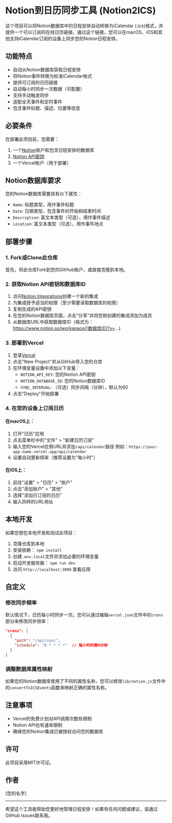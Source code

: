 # Notion到日历同步工具 (Notion2ICS)

这个项目可以将Notion数据库中的日程安排自动转换为iCalendar (.ics)格式，并提供一个可以订阅的在线日历链接。通过这个链接，您可以在macOS、iOS和其他支持iCalendar订阅的设备上同步您的Notion日程安排。

## 功能特点

- 自动从Notion数据库获取日程安排
- 将Notion事件转换为标准iCalendar格式
- 提供可订阅的日历链接
- 自动每小时同步一次数据（可配置）
- 支持手动触发同步
- 适配全天事件和定时事件
- 包含事件标题、描述、位置等信息

## 必要条件

在部署此项目前，您需要：

1. 一个[Notion](https://www.notion.so)账户和包含日程安排的数据库
2. [Notion API密钥](https://www.notion.so/my-integrations)
3. 一个Vercel账户（用于部署）

## Notion数据库要求

您的Notion数据库需要具有以下属性：

- `Name`: 标题类型，用作事件标题
- `Date`: 日期类型，包含事件的开始和结束时间
- `Description`: 富文本类型（可选），用作事件描述
- `Location`: 富文本类型（可选），用作事件地点

## 部署步骤

### 1. Fork或Clone此仓库

首先，将此仓库Fork到您的GitHub账户，或直接克隆到本地。

### 2. 获取Notion API密钥和数据库ID

1. 访问[Notion Integrations](https://www.notion.so/my-integrations)创建一个新的集成
2. 为集成授予适当的权限（至少需要读取数据库的权限）
3. 复制生成的API密钥
4. 在您的Notion数据库页面，点击"分享"并将您刚创建的集成添加为成员
5. 从数据库URL中获取数据库ID（格式为：https://www.notion.so/workspace/[数据库ID]?v=...)

### 3. 部署到Vercel

1. 登录[Vercel](https://vercel.com)
2. 点击"New Project"并从GitHub导入您的仓库
3. 在环境变量设置中添加以下变量：
   - `NOTION_API_KEY`: 您的Notion API密钥
   - `NOTION_DATABASE_ID`: 您的Notion数据库ID
   - `SYNC_INTERVAL`: （可选）同步间隔（分钟），默认为60
4. 点击"Deploy"开始部署

### 4. 在您的设备上订阅日历

#### 在macOS上：

1. 打开"日历"应用
2. 点击菜单栏中的"文件" > "新建日历订阅"
3. 输入您的Vercel应用URL并添加`/api/calendar`路径
   例如：`https://your-app-name.vercel.app/api/calendar`
4. 设置自动更新频率（推荐设置为"每小时"）

#### 在iOS上：

1. 前往"设置" > "日历" > "账户"
2. 点击"添加账户" > "其他"
3. 选择"添加已订阅的日历"
4. 输入同样的URL地址

## 本地开发

如果您想在本地开发和测试此项目：

1. 克隆仓库到本地
2. 安装依赖： `npm install`
3. 创建`.env.local`文件并添加必要的环境变量
4. 启动开发服务器： `npm run dev`
5. 访问 `http://localhost:3000` 查看应用

## 自定义

### 修改同步频率

默认情况下，日历每小时同步一次。您可以通过编辑`vercel.json`文件中的`crons`部分来修改同步频率：

```json
"crons": [
  {
    "path": "/api/sync",
    "schedule": "0 * * * *"  // 每小时的第0分钟
  }
]
```

### 调整数据库属性映射

如果您的Notion数据库使用了不同的属性名称，您可以修改`lib/notion.js`文件中的`convertToICSEvents`函数来映射正确的属性名称。

## 注意事项

- Vercel的免费计划对API调用次数有限制
- Notion API也有速率限制
- 确保您的Notion集成已被授权访问您的数据库

## 许可

此项目采用MIT许可证。

## 作者

[您的名字]

---

希望这个工具能帮助您更好地管理日程安排！如果有任何问题或建议，请通过GitHub Issues联系我。 